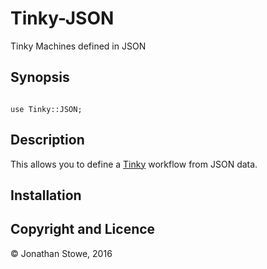 # Tinky-JSON

Tinky Machines defined in JSON

## Synopsis

```perl6

use Tinky::JSON;

```


## Description

This allows you to define a [Tinky](https://github.com/jonathanstowe/Tinky) workflow from JSON data.


## Installation

## Copyright and Licence

© Jonathan Stowe, 2016
